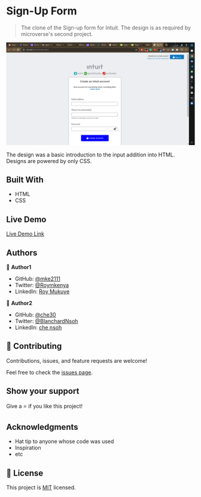 # Sign-Up Form

> The clone of the Sign-up form for Intuit. The design is as required by microverse's second project.

![screenshot](/assets/image/screenshot.png)

The design was a basic introduction to the input addition into HTML. Designs are powered by only CSS.

## Built With

- HTML
- CSS

## Live Demo

[Live Demo Link](https://mke2111.github.io/SignUpCR1230/)

## Authors

👤 **Author1**

- GitHub: [@mke2111](https://github.com/mke2111)
- Twitter: [@Roymkenya](https://twitter.com/Roymkenya)
- LinkedIn: [Roy Mukuye](https://www.linkedin.com/in/roy-mukuye-42b07b1b4)

👤 **Author2**

- GitHub: [@che30](https://github.com/che30)
- Twitter: [@BlanchardNsoh](https://twitter.com/BlanchardNsoh)
- LinkedIn: [che nsoh](https://www.linkedin.com/in/che-nsoh-9455271b0/)

## 🤝 Contributing

Contributions, issues, and feature requests are welcome!

Feel free to check the [issues page](issues/).

## Show your support

Give a ⭐️ if you like this project!

## Acknowledgments

- Hat tip to anyone whose code was used
- Inspiration
- etc

## 📝 License

This project is [MIT](lic.url) licensed.